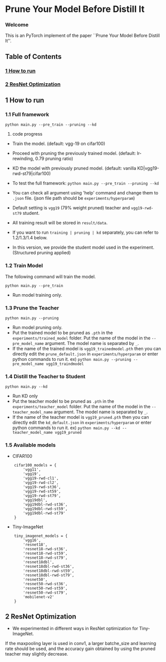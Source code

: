 # Prune Your Model Before Distill It

### Welcome

This is an PyTorch implement of the paper ``Prune Your Model Before Distill It''.

## Table of Contents

### [1 How to run](#how_to_run)
### [2 ResNet Optimization](#resnet_opt)

## <a name=how_to_run></a>1 How to run

### 1.1 Full framework
```
python main.py --pre_train --pruning --kd
```
1. code progress
* Train the model. (default: vgg-19 on cifar100)
* Proceed with pruning the previously trained model. (default: lr-rewinding, 0.79 pruning ratio)
* KD the model with previously pruned model. (default: vanilla KD|vgg19-rwd-st79|cifar100)
* To test the full framework: `python main.py --pre_train --pruning --kd`

* You can check all argument using 'help' command and change them to `.json` file. 
  (json file path should be `experiments/hyperparam`)

* Default setting is `vgg19` (79% weight pruned) teacher and `vgg19-rwd-st79` student.

* All training result will be stored in `result/data`.

* If you want to run `training | pruning | kd` separately, you can refer to 1.2/1.3/1.4 below.

* In this version, we provide the student model used in the experiment. (Structured pruning applied)

### 1.2 Train Model
The following command will train the model.
```
python main.py --pre_train
```
* Run model training only.

### 1.3 Prune the Teacher
```
python main.py --pruning
```
* Run model pruning only.
* Put the trained model to be pruned as `.pth` in the `experiments/trained_model` folder. Put the name of the model in the
  `--pre_model_name` argument. The model name is separated by `_`.
* If the name of the trained model is `vgg19_trainedmodel.pth` then you can directly edit the `prune_default.json` in
`experiments/hyperparam` or enter python commands to run it.
  ex) `python main.py --pruning --pre_model_name vgg19_traindmodel`

### 1.4 Distill the Teacher to Student
```
python main.py --kd
```
* Run KD only
* Put the teacher model to be pruned as `.pth` in the `experiments/teacher_model` folder.  Put the name of the model in the
  `--teacher_model_name` argument. The model name is separated by `_`.
* If the name of the teacher model is `vgg19_pruned.pth` then you can directly edit the `kd_default.json` in
`experiments/hyperparam` or enter python commands to run it.
  ex) `python main.py --kd --teacher_model_name vgg19_pruned`

### 1.5 Available models
* CIFAR100
```
    cifar100_models = {
        'vgg11',
        'vgg19',
        'vgg19-rwd-cl1',
        'vgg19-rwd-cl2',
        'vgg19-rwd-st36',
        'vgg19-rwd-st59',
        'vgg19-rwd-st79',
        'vgg19dbl',
        'vgg19dbl-rwd-st36',
        'vgg19dbl-rwd-st59',
        'vgg19dbl-rwd-st79'
    }
```

* Tiny-ImageNet
```
    tiny_imagenet_models = {
        'vgg16',
        'resnet18',
        'resnet18-rwd-st36',
        'resnet18-rwd-st59',
        'resnet18-rwd-st79',
        'resnet18dbl',
        'resnet18dbl-rwd-st36',
        'resnet18dbl-rwd-st59',
        'resnet18dbl-rwd-st79',
        'resnet50',
        'resnet50-rwd-st36',
        'resnet50-rwd-st59',
        'resnet50-rwd-st79',        
        'mobilenet-v2'
    }
```

## <a name=resnet_opt></a>2 ResNet Optimization

* We experimented in different ways in ResNet optimization for Tiny-ImageNet.

If the maxpooling layer is used in conv1, a larger batche_size and learning rate should be used, and the accuracy gain
obtained by using the pruned teacher may slightly decrease.